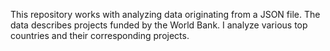 This repository works with analyzing data originating from a JSON file. The data describes projects funded by the World Bank. I analyze various top countries and their corresponding projects. 
